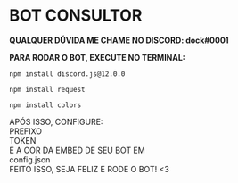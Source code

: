 <b><h1>BOT CONSULTOR</h1></b>
<b>QUALQUER DÚVIDA ME CHAME NO DISCORD: dock#0001</b>

<b>PARA RODAR O BOT, EXECUTE NO TERMINAL:</b>

```npm install discord.js@12.0.0```

```npm install request```

```npm install colors```

APÓS ISSO, CONFIGURE:<br> 
PREFIXO <br>
TOKEN <br>
E A COR DA EMBED DE SEU BOT EM<br>
config.json
<br>
FEITO ISSO, SEJA FELIZ E RODE O BOT! <3
